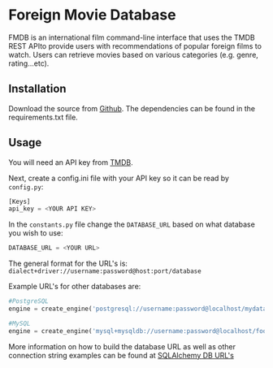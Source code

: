 # Foreign Movie Database
FMDB is an international film command-line interface that uses the TMDB REST APIto provide users with recommendations of popular foreign films to watch. Users
can retrieve movies based on various categories (e.g. genre, rating...etc).
## Installation
Download the source from [Github](https://github.com/sogunsemi/intlfilms).
The dependencies can be found in the requirements.txt file.
## Usage
You will need an API key from [TMDB](https://www.themoviedb.org/).

Next, create a config.ini file with your API key so it can be read by `config.py`:
```python
[Keys]
api_key = <YOUR API KEY>
```
In the `constants.py` file change the `DATABASE_URL` based on what database you wish to use:
```python
DATABASE_URL = <YOUR URL>
```
The general format for the URL's is:
`dialect+driver://username:password@host:port/database`

Example URL's for other databases are:
```python
#PostgreSQL
engine = create_engine('postgresql://username:password@localhost/mydatabase')

#MySQL
engine = create_engine('mysql+mysqldb://username:password@localhost/foo')
```
More information on how to build the database URL as well as other connection string examples can be found at [SQLAlchemy DB URL's](http://docs.sqlalchemy.org/en/latest/core/engines.html#database-urls)

